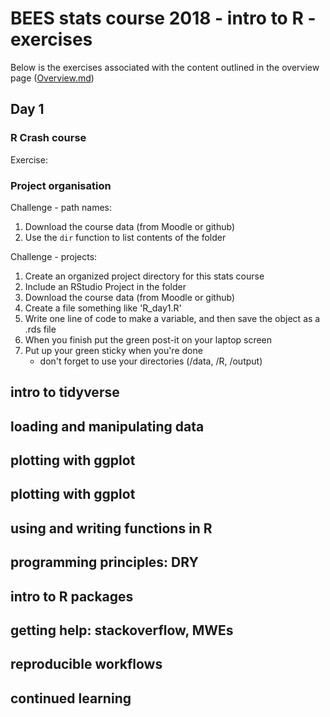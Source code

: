 # BEES stats course 2018 - intro to R - exercises
Below is the exercises associated with the content outlined in the overview page ([Overview.md](https://github.com/nicercode/2018_BEES_regression/blob/master/Overview.md))


## Day 1

### R Crash course 

Exercise:



### Project organisation

Challenge - path names:

1. Download the course data (from Moodle or github)
2. Use the `dir` function to list contents of the folder

Challenge - projects:

1. Create an organized project directory for this stats course
2. Include an RStudio Project in the folder
3. Download the course data (from Moodle or github)
4. Create a file something like 'R_day1.R' 
5. Write one line of code to make a variable, and then save the object as a .rds file
6. When you finish put the green post-it on your laptop screen
7. Put up your green sticky when you're done
	- don't forget to use your directories (/data, /R, /output)


## intro to tidyverse 


## loading and manipulating data 


## plotting with ggplot 


## plotting with ggplot 


## using and writing functions in R 


## programming principles: DRY	


## intro to R packages 


## getting help: stackoverflow, MWEs


## reproducible workflows 


## continued learning

